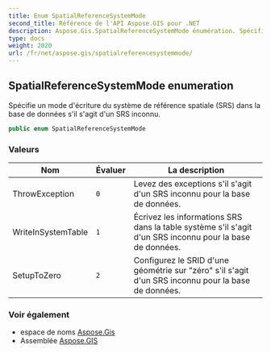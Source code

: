 ```yaml
---
title: Enum SpatialReferenceSystemMode
second_title: Référence de l'API Aspose.GIS pour .NET
description: Aspose.Gis.SpatialReferenceSystemMode énumération. Spécifie un mode décriture du système de référence spatiale SRS dans la base de données sil sagit dun SRS inconnu.
type: docs
weight: 2020
url: /fr/net/aspose.gis/spatialreferencesystemmode/
---
```

## SpatialReferenceSystemMode enumeration

Spécifie un mode d'écriture du système de référence spatiale (SRS) dans la base de données s'il s'agit d'un SRS inconnu.

```csharp
public enum SpatialReferenceSystemMode
```

### Valeurs

| Nom | Évaluer | La description |
| --- | --- | --- |
| ThrowException | `0` | Levez des exceptions s'il s'agit d'un SRS inconnu pour la base de données. |
| WriteInSystemTable | `1` | Écrivez les informations SRS dans la table système s'il s'agit d'un SRS inconnu pour la base de données. |
| SetupToZero | `2` | Configurez le SRID d'une géométrie sur "zéro" s'il s'agit d'un SRS inconnu pour la base de données. |

### Voir également

* espace de noms [Aspose.Gis](../../aspose.gis/)
* Assemblée [Aspose.GIS](../../)


